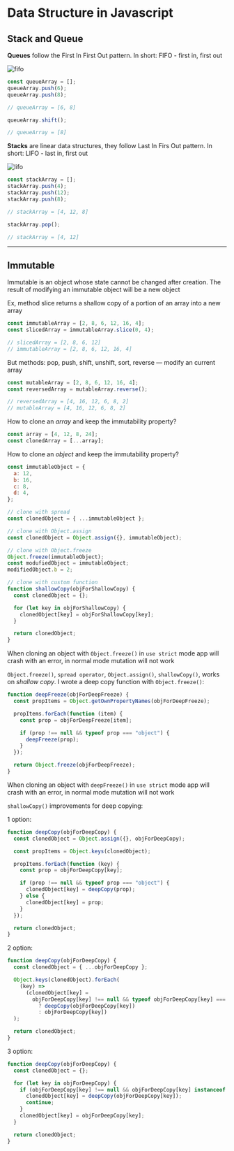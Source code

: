 # Data Structure in Javascript

## Stack and Queue

**Queues** follow the First In First Out pattern. In short: FIFO - first in, first out

![fifo](./assets/fifo.png)

```js
const queueArray = [];
queueArray.push(6);
queueArray.push(8);

// queueArray = [6, 8]

queueArray.shift();

// queueArray = [8]
```

**Stacks** are linear data structures, they follow Last In Firs Out pattern. In short: LIFO - last in, first out

![lifo](./assets/lifo.png)

```js
const stackArray = [];
stackArray.push(4);
stackArray.push(12);
stackArray.push(8);

// stackArray = [4, 12, 8]

stackArray.pop();

// stackArray = [4, 12]
```

---

## Immutable

Immutable is an object whose state cannot be changed after creation. The result of modifying an immutable object will be a new object

Ex, method slice returns a shallow copy of a portion of an array into a new array

```js
const immutableArray = [2, 8, 6, 12, 16, 4];
const slicedArray = immutableArray.slice(0, 4);

// slicedArray = [2, 8, 6, 12]
// immutableArray = [2, 8, 6, 12, 16, 4]
```

But methods: pop, push, shift, unshift, sort, reverse — modify an current array

```js
const mutableArray = [2, 8, 6, 12, 16, 4];
const reversedArray = mutableArray.reverse();

// reversedArray = [4, 16, 12, 6, 8, 2]
// mutableArray = [4, 16, 12, 6, 8, 2]
```

How to clone an _array_ and keep the immutability property?

```js
const array = [4, 12, 8, 24];
const clonedArray = [...array];
```

How to clone an _object_ and keep the immutability property?

```js
const immutableObject = {
  a: 12,
  b: 16,
  c: 8,
  d: 4,
};

// clone with spread
const clonedObject = { ...immutableObject };

// clone with Object.assign
const clonedObject = Object.assign({}, immutableObject);

// clone with Object.freeze
Object.freeze(immutableObject);
const modufiedObject = immutableObject;
modifiedObject.b = 2;

// clone with custom function
function shallowCopy(objForShallowCopy) {
  const clonedObject = {};

  for (let key in objForShallowCopy) {
    clonedObject[key] = objForShallowCopy[key];
  }

  return clonedObject;
}
```

When cloning an object with `Object.freeze()` in `use strict` mode app will crash with an error, in normal mode mutation will not work

`Object.freeze()`, `spread operator`, `Object.assign()`, `shallowCopy()`, works on _shallow copy_. I wrote a deep copy function with `Object.freeze()`:

```js
function deepFreeze(objForDeepFreeze) {
  const propItems = Object.getOwnPropertyNames(objForDeepFreeze);

  propItems.forEach(function (item) {
    const prop = objForDeepFreeze[item];

    if (prop !== null && typeof prop === "object") {
      deepFreeze(prop);
    }
  });

  return Object.freeze(objForDeepFreeze);
}
```

When cloning an object with `deepFreeze()` in `use strict` mode app will crash with an error, in normal mode mutation will not work

`shallowCopy()` improvements for deep copying:

1 option:

```js
function deepCopy(objForDeepCopy) {
  const clonedObject = Object.assign({}, objForDeepCopy);

  const propItems = Object.keys(clonedObject);

  propItems.forEach(function (key) {
    const prop = objForDeepCopy[key];

    if (prop !== null && typeof prop === "object") {
      clonedObject[key] = deepCopy(prop);
    } else {
      clonedObject[key] = prop;
    }
  });

  return clonedObject;
}
```

2 option:

```js
function deepCopy(objForDeepCopy) {
  const clonedObject = { ...objForDeepCopy };

  Object.keys(clonedObject).forEach(
    (key) =>
      (clonedObject[key] =
        objForDeepCopy[key] !== null && typeof objForDeepCopy[key] === "object"
          ? deepCopy(objForDeepCopy[key])
          : objForDeepCopy[key])
  );

  return clonedObject;
}
```

3 option:

```js
function deepCopy(objForDeepCopy) {
  const clonedObject = {};

  for (let key in objForDeepCopy) {
    if (objForDeepCopy[key] !== null && objForDeepCopy[key] instanceof Object) {
      clonedObject[key] = deepCopy(objForDeepCopy[key]);
      continue;
    }
    clonedObject[key] = objForDeepCopy[key];
  }

  return clonedObject;
}
```
